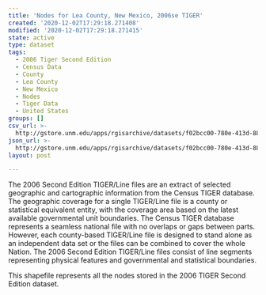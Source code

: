 ```yaml
---
title: 'Nodes for Lea County, New Mexico, 2006se TIGER'
created: '2020-12-02T17:29:18.271408'
modified: '2020-12-02T17:29:18.271415'
state: active
type: dataset
tags:
  - 2006 Tiger Second Edition
  - Census Data
  - County
  - Lea County
  - New Mexico
  - Nodes
  - Tiger Data
  - United States
groups: []
csv_url: >-
  http://gstore.unm.edu/apps/rgisarchive/datasets/f02bcc00-780e-413d-88f1-bf9f277202de/tgr2006se_lea_nodes.derived.csv
json_url: >-
  http://gstore.unm.edu/apps/rgisarchive/datasets/f02bcc00-780e-413d-88f1-bf9f277202de/tgr2006se_lea_nodes.derived.json
layout: post

---
```

The 2006 Second Edition TIGER/Line files are an extract of selected geographic and cartographic information from the Census TIGER database.  The geographic coverage for a single TIGER/Line file is a county or statistical equivalent entity, with the coverage area based on the latest available governmental unit boundaries. The Census TIGER database represents a seamless national file with no overlaps or gaps between parts.  However, each county-based TIGER/Line file is designed to stand alone as an independent data set or the files can be combined to cover the whole Nation.  The 2006 Second Edition  TIGER/Line files consist of line segments representing physical features and governmental and statistical boundaries.  

This shapefile represents all the nodes stored in the 2006 TIGER Second Edition dataset.
